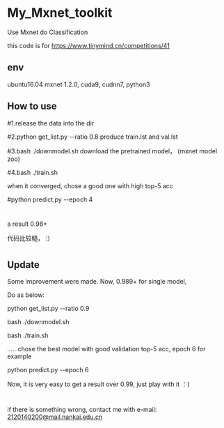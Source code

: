 # My_Mxnet_toolkit
Use Mxnet do Classification

this code is for https://www.tinymind.cn/competitions/41


## env
ubuntu16.04 mxnet 1.2.0, cuda9, cudnn7, python3

## How to use

#1.release the data into the dir

#2.python get_list.py --ratio 0.8 produce train.lst and val.lst

#3.bash ./downmodel.sh download the pretrained model， (mxnet model zoo)

#4.bash ./train.sh

when it converged, chose a good one with high top-5 acc

#python predict.py --epoch 4 

#
a result 0.98+ 


代码比较糙， :）

#
## Update
Some improvement were made. Now, 0.989+ for single model,

Do as below:

python get_list.py --ratio 0.9

bash ./downmodel.sh

bash ./train.sh

......chose the best model with good validation top-5 acc, epoch 6 for example

python predict.py --epoch 6

Now, it is very easy to get a result over 0.99, just play with it ：)
#

if there is something wrong, contact me with e-mail: 2120140200@mail.nankai.edu.cn


